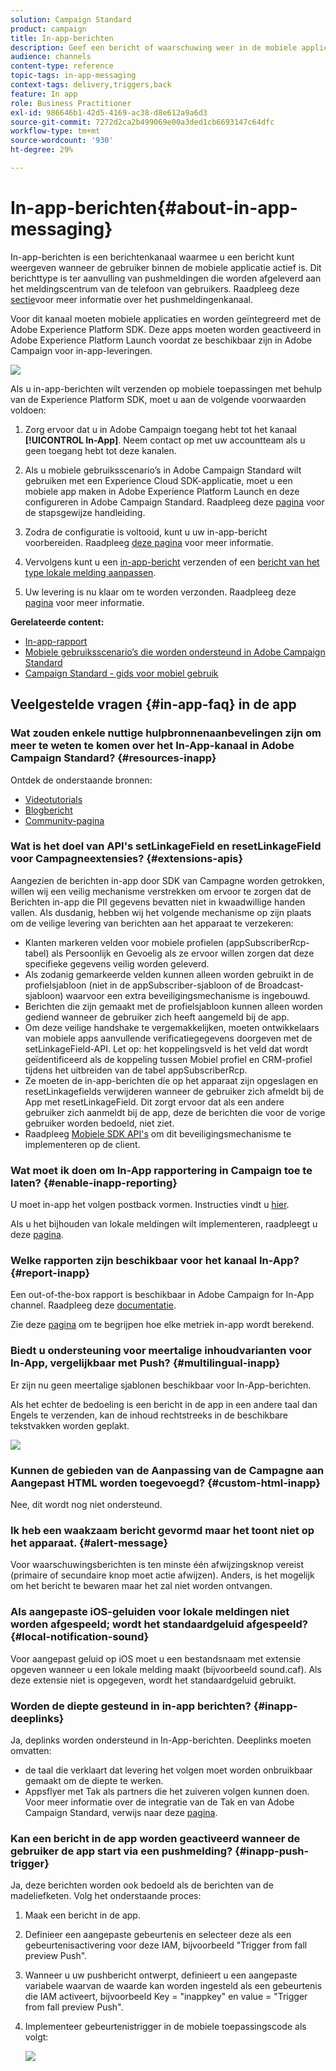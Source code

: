 ```yaml
---
solution: Campaign Standard
product: campaign
title: In-app-berichten
description: Geef een bericht of waarschuwing weer in de mobiele applicatie met in-app-berichten.
audience: channels
content-type: reference
topic-tags: in-app-messaging
context-tags: delivery,triggers,back
feature: In app
role: Business Practitioner
exl-id: 986646b1-42d5-4169-ac38-d8e612a9a6d3
source-git-commit: 7272d2ca2b499069e00a3ded1cb6693147c64dfc
workflow-type: tm+mt
source-wordcount: '930'
ht-degree: 29%

---
```


# In-app-berichten{#about-in-app-messaging}

In-app-berichten is een berichtenkanaal waarmee u een bericht kunt weergeven wanneer de gebruiker binnen de mobiele applicatie actief is. Dit berichttype is ter aanvulling van pushmeldingen die worden afgeleverd aan het meldingscentrum van de telefoon van gebruikers. Raadpleeg deze [sectie](../../channels/using/about-push-notifications.md)voor meer informatie over het pushmeldingenkanaal.

Voor dit kanaal moeten mobiele applicaties en worden geïntegreerd met de Adobe Experience Platform SDK. Deze apps moeten worden geactiveerd in Adobe Experience Platform Launch voordat ze beschikbaar zijn in Adobe Campaign voor in-app-leveringen.

![](assets/launch_campaign.png)

Als u in-app-berichten wilt verzenden op mobiele toepassingen met behulp van de Experience Platform SDK, moet u aan de volgende voorwaarden voldoen:

1. Zorg ervoor dat u in Adobe Campaign toegang hebt tot het kanaal **[!UICONTROL In-App]**. Neem contact op met uw accountteam als u geen toegang hebt tot deze kanalen.

1. Als u mobiele gebruiksscenario’s in Adobe Campaign Standard wilt gebruiken met een Experience Cloud SDK-applicatie, moet u een mobiele app maken in Adobe Experience Platform Launch en deze configureren in Adobe Campaign Standard. Raadpleeg deze [pagina](https://helpx.adobe.com/nl/campaign/kb/configuring-app-sdk.html) voor de stapsgewijze handleiding.

1. Zodra de configuratie is voltooid, kunt u uw in-app-bericht voorbereiden. Raadpleeg [deze pagina](../../channels/using/preparing-and-sending-an-in-app-message.md#preparing-your-in-app-message) voor meer informatie.

1. Vervolgens kunt u een [in-app-bericht](../../channels/using/customizing-an-in-app-message.md) verzenden of een [bericht van het type lokale melding aanpassen](../../channels/using/customizing-an-in-app-message.md#customizing-a-local-notification-message-type).

1. Uw levering is nu klaar om te worden verzonden. Raadpleeg deze [pagina](../../channels/using/preparing-and-sending-an-in-app-message.md#sending-your-in-app-message) voor meer informatie.

**Gerelateerde content:**

* [In-app-rapport](../../reporting/using/in-app-report.md)
* [Mobiele gebruiksscenario’s die worden ondersteund in Adobe Campaign Standard](https://helpx.adobe.com/campaign/kb/configure-launch-rules-acs-use-cases.html)
* [Campaign Standard - gids voor mobiel gebruik](https://helpx.adobe.com/campaign/kb/acs-mobile.html)

## Veelgestelde vragen {#in-app-faq} in de app

### Wat zouden enkele nuttige hulpbronnenaanbevelingen zijn om meer te weten te komen over het In-App-kanaal in Adobe Campaign Standard? {#resources-inapp}

Ontdek de onderstaande bronnen:

* [Videotutorials](https://experienceleague.adobe.com/docs/campaign-standard-learn/tutorials/communication-channels/mobile/in-app/in-app-message-overview.html)
* [Blogbericht](https://theblog.adobe.com/get-more-out-of-the-new-in-app-message-channel-from-adobe-campaign/)
* [Community-pagina](https://experienceleaguecommunities.adobe.com/t5/adobe-campaign-standard/ct-p/adobe-campaign-standard-community)

### Wat is het doel van API&#39;s setLinkageField en resetLinkageField voor Campagneextensies? {#extensions-apis}

Aangezien de berichten in-app door SDK van Campagne worden getrokken, willen wij een veilig mechanisme verstrekken om ervoor te zorgen dat de Berichten in-app die PII gegevens bevatten niet in kwaadwillige handen vallen. Als dusdanig, hebben wij het volgende mechanisme op zijn plaats om de veilige levering van berichten aan het apparaat te verzekeren:

* Klanten markeren velden voor mobiele profielen (appSubscriberRcp-tabel) als Persoonlijk en Gevoelig als ze ervoor willen zorgen dat deze specifieke gegevens veilig worden geleverd.
* Als zodanig gemarkeerde velden kunnen alleen worden gebruikt in de profielsjabloon (niet in de appSubscriber-sjabloon of de Broadcast-sjabloon) waarvoor een extra beveiligingsmechanisme is ingebouwd.
* Berichten die zijn gemaakt met de profielsjabloon kunnen alleen worden gediend wanneer de gebruiker zich heeft aangemeld bij de app.
* Om deze veilige handshake te vergemakkelijken, moeten ontwikkelaars van mobiele apps aanvullende verificatiegegevens doorgeven met de setLinkageField-API. Let op: het koppelingsveld is het veld dat wordt geïdentificeerd als de koppeling tussen Mobiel profiel en CRM-profiel tijdens het uitbreiden van de tabel appSubscriberRcp.
* Ze moeten de in-app-berichten die op het apparaat zijn opgeslagen en resetLinkagefields verwijderen wanneer de gebruiker zich afmeldt bij de App met resetLinkageField. Dit zorgt ervoor dat als een andere gebruiker zich aanmeldt bij de app, deze de berichten die voor de vorige gebruiker worden bedoeld, niet ziet.
* Raadpleeg [Mobiele SDK API&#39;s](https://aep-sdks.gitbook.io/docs/using-mobile-extensions/adobe-campaign-standard/adobe-campaign-standard-api-reference) om dit beveiligingsmechanisme te implementeren op de client.

### Wat moet ik doen om In-App rapportering in Campaign toe te laten? {#enable-inapp-reporting}

U moet in-app het volgen postback vormen. Instructies vindt u [hier](https://helpx.adobe.com/campaign/kb/config-app-in-launch.html#InApptrackingpostback).

Als u het bijhouden van lokale meldingen wilt implementeren, raadpleegt u deze [pagina](../../administration/using/local-tracking.md).

### Welke rapporten zijn beschikbaar voor het kanaal In-App? {#report-inapp}

Een out-of-the-box rapport is beschikbaar in Adobe Campaign for In-App channel. Raadpleeg deze [documentatie](../../reporting/using/in-app-report.md).

Zie deze [pagina](../../reporting/using/indicator-calculation.md#in-app-delivery) om te begrijpen hoe elke metriek in-app wordt berekend.

### Biedt u ondersteuning voor meertalige inhoudvarianten voor In-App, vergelijkbaar met Push? {#multilingual-inapp}

Er zijn nu geen meertalige sjablonen beschikbaar voor In-App-berichten.

Als het echter de bedoeling is een bericht in de app in een andere taal dan Engels te verzenden, kan de inhoud rechtstreeks in de beschikbare tekstvakken worden geplakt.

![](assets/faq_inapp.png)

### Kunnen de gebieden van de Aanpassing van de Campagne aan Aangepast HTML worden toegevoegd? {#custom-html-inapp}

Nee, dit wordt nog niet ondersteund.

### Ik heb een waakzaam bericht gevormd maar het toont niet op het apparaat. {#alert-message}

Voor waarschuwingsberichten is ten minste één afwijzingsknop vereist (primaire of secundaire knop moet actie afwijzen). Anders, is het mogelijk om het bericht te bewaren maar het zal niet worden ontvangen.

### Als aangepaste iOS-geluiden voor lokale meldingen niet worden afgespeeld; wordt het standaardgeluid afgespeeld? {#local-notification-sound}

Voor aangepast geluid op iOS moet u een bestandsnaam met extensie opgeven wanneer u een lokale melding maakt (bijvoorbeeld sound.caf). Als deze extensie niet is opgegeven, wordt het standaardgeluid gebruikt.

### Worden de diepte gesteund in in-app berichten? {#inapp-deeplinks}

Ja, deplinks worden ondersteund in In-App-berichten. Deeplinks moeten omvatten:

* de taal die verklaart dat levering het volgen moet worden onbruikbaar gemaakt om de diepte te werken.
* Appsflyer met Tak als partners die het zuiveren volgen kunnen doen. Voor meer informatie over de integratie van de Tak en van Adobe Campaign Standard, verwijs naar deze [pagina](https://help.branch.io/using-branch/docs/adobe-campaign-standard-1).

### Kan een bericht in de app worden geactiveerd wanneer de gebruiker de app start via een pushmelding? {#inapp-push-trigger}

Ja, deze berichten worden ook bedoeld als de berichten van de madeliefketen. Volg het onderstaande proces:

1. Maak een bericht in de app.

1. Definieer een aangepaste gebeurtenis en selecteer deze als een gebeurtenisactivering voor deze IAM, bijvoorbeeld &quot;Trigger from fall preview Push&quot;.

1. Wanneer u uw pushbericht ontwerpt, definieert u een aangepaste variabele waarvan de waarde kan worden ingesteld als een gebeurtenis die IAM activeert, bijvoorbeeld Key = &quot;inappkey&quot; en value = &quot;Trigger from fall preview Push&quot;.

1. Implementeer gebeurtenistrigger in de mobiele toepassingscode als volgt:

   ![](assets/faq_inapp_2.png)
